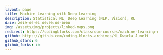 ```yaml
---
layout: page
title: Machine Learning with Deep Learning
description: Statistical ML, Deep Learning (NLP, Vision), RL
date: 2019-06-01 00:00:00-0000
img: /assets/img/projects/linked-maps.png
redirect: https://codingblocks.com/classroom-courses/machine-learning-with-deep-learning.html
github: https://github.com/coding-blocks-archives/ML_Dwarka_June19
github_stars: 6
github_forks: 10
---
```

